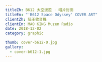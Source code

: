 ```yaml
---
titleZh: B612 太空漫遊 · 唱片封面
titleEn: "'B612 Space Odyssey' COVER ART"
clientZh: 貓王收音機
clientEn: MAO KING Muzen Radio
date: 2018-12-02
category: graphic

thumb: cover-b612-0.jpg
gallery:
  - cover-b612-1.jpg
---
```

